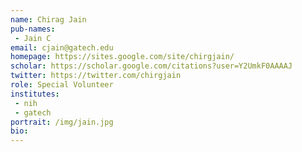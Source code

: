 ```yaml
---
name: Chirag Jain
pub-names:
 - Jain C
email: cjain@gatech.edu
homepage: https://sites.google.com/site/chirgjain/
scholar: https://scholar.google.com/citations?user=Y2UmkF0AAAAJ
twitter: https://twitter.com/chirgjain
role: Special Volunteer
institutes:
 - nih
 - gatech
portrait: /img/jain.jpg
bio:
---
```

